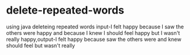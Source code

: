 # delete-repeated-words
using java deleteing repeated words input-I felt happy because I saw the others were happy and because I knew I should feel happy but I wasn't really happy,output-I felt happy because saw the others were and knew should feel but wasn't really
